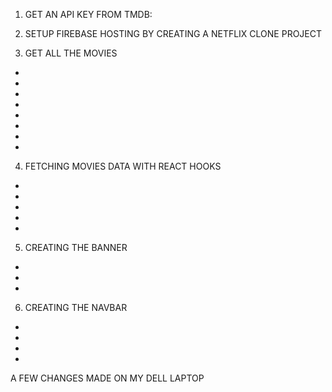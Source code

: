 <!-- PROJECT MAP FOR NETFLIX CLONE -->

1. GET AN API KEY FROM TMDB:
<!-- 0c27e117ae60f2cfd0ff1310060fd3a9  -->

2. SETUP FIREBASE HOSTING BY CREATING A NETFLIX CLONE PROJECT
<!-- Requires installation of firebase-tools in project directory -->

3. GET ALL THE MOVIES

- <!-- Install axios -->

- <!-- Create an object to house all requests, which would be made through axios - "requests.js" -->

- <!-- Create axios.js file & import axios into it -->

- <!-- Set up an instance variable with the base url routed to themoviedbAPI, then export instance -->

- <!-- Create and export a Row.js file and component, which will house each row of movie types. This Row component will return a div.row which wraps round the h2.(movie)title, div.row__posters -->

- <!-- Row component will have a title and posters section, where each title is uniquely passed down as a prop into each row in App.js. Remember to recieve and destructure title prop in Row.js before tagging it in component. -->

- <!-- Also in Row component, set up a state to keep track of the movies coming in, which is initially set to an empty array. -->

- <!-- In App.js, each row will also have a fetchUrl prop, which is ={requests.fetch${unique genre}}. This should also be destructured in Row params --->

4. FETCHING MOVIES DATA WITH REACT HOOKS

- <!-- Import useEffect and axios.js in Row file -->

- <!-- Inject useEffect into Row component - this makes it run once the Row component mounts -->

- <!-- UseEffect will call an async fetchData function, which will use axios' instance function to get movies info, using the unique genre prop. REMEMBER TO INCLUDE fetchUrl as useEffect's dependency, so that the app re-renders if the url ever changes. -->

- <!-- In Row.js, setup a const baseUrl to "https://image.tmdb.org/t/p/original/", then in div.row__posters, map over each movie coming from the state, and return a poster path - to be prepended by with the baseUrl -->

- <!-- Poster images for netflix originals are bigger, and to implement this feature, pass in an isLargeRow prop into netflix original row, and receive in Row.js. To further implement this, add <img key={movie.id} src={`${base_url}${isLargeRow ? movie.poster_path : movie.backdrop_path}`} -->

5. CREATING THE BANNER

- <!-- Create a Banner.js file and Banner component in App.js, just above the row. Banner component will return a header element, which will have a title section, a div with buttons for play, and a description section -->
- <!-- Import useState, useEffect, axios, and request.js files, then setup a state to control the movie to be shown on banner. In banner component, create a useEffect hook that will hold a fetchData function. Essentially, fetchData function will make another axios request to fetch a random movie from Netflix Originals genre. -->
- <!-- In header element returned in banner, wrap a banner header element around the banner__contents div, banner buttons, & banner__description. Then create a banner.css file to style that  -->

6. CREATING THE NAVBAR

- <!-- Create files for Nav.js and Nav.css -->
- <!--  -->
- <!--  -->
- <!--  -->
<!--  -->

A FEW CHANGES MADE ON MY DELL LAPTOP
